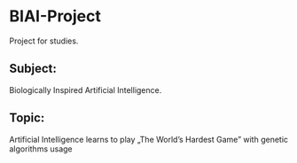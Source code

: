 # BIAI-Project
Project for studies. 

## Subject: 
Biologically Inspired Artificial Intelligence. 

## Topic:
Artificial Intelligence learns to play „The World’s Hardest Game” with genetic algorithms usage

